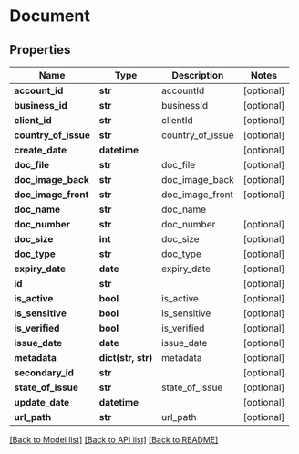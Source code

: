 # Document

## Properties
Name | Type | Description | Notes
------------ | ------------- | ------------- | -------------
**account_id** | **str** | accountId | [optional] 
**business_id** | **str** | businessId | [optional] 
**client_id** | **str** | clientId | [optional] 
**country_of_issue** | **str** | country_of_issue | [optional] 
**create_date** | **datetime** |  | [optional] 
**doc_file** | **str** | doc_file | [optional] 
**doc_image_back** | **str** | doc_image_back | [optional] 
**doc_image_front** | **str** | doc_image_front | [optional] 
**doc_name** | **str** | doc_name | 
**doc_number** | **str** | doc_number | [optional] 
**doc_size** | **int** | doc_size | [optional] 
**doc_type** | **str** | doc_type | [optional] 
**expiry_date** | **date** | expiry_date | [optional] 
**id** | **str** |  | [optional] 
**is_active** | **bool** | is_active | [optional] 
**is_sensitive** | **bool** | is_sensitive | [optional] 
**is_verified** | **bool** | is_verified | [optional] 
**issue_date** | **date** | issue_date | [optional] 
**metadata** | **dict(str, str)** | metadata | [optional] 
**secondary_id** | **str** |  | [optional] 
**state_of_issue** | **str** | state_of_issue | [optional] 
**update_date** | **datetime** |  | [optional] 
**url_path** | **str** | url_path | [optional] 

[[Back to Model list]](../README.md#documentation-for-models) [[Back to API list]](../README.md#documentation-for-api-endpoints) [[Back to README]](../README.md)


